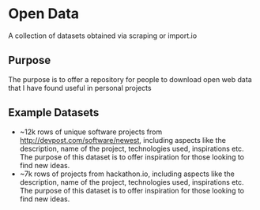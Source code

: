 # Open Data
A collection of datasets obtained via scraping or import.io

## Purpose
The purpose is to offer a repository for people to download open web data that I have found useful in personal projects

## Example Datasets

*  ~12k rows of unique software projects from http://devpost.com/software/newest, including aspects like the description, name of the project, technologies used, inspirations etc. The purpose of this dataset is to offer inspiration for those looking to find new ideas.
*  ~7k rows of projects from hackathon.io, including aspects like the description, name of the project, technologies used, inspirations etc. The purpose of this dataset is to offer inspiration for those looking to find new ideas.
